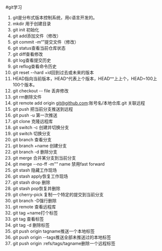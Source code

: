 #git学习

1. git是分布式版本控制系统，用c语言开发的。
2. mkdir 用于创建目录
3. git init 初始化
4. git add添加文件（修改）
5. git commit -m“”提交文件（修改）
6. git status查看当前仓库状态
7. git diff查看修改
8. git log查看提交历史
9. git reflog查看命令历史
10. git reset --hard +id回到过去或未来的版本
11. HEAD指向当前版本，HEAD^代表上个版本，HEAD^^上上个，HEAD~100上100个版本。
12. git checkout -- file 丢弃修改
13. git rm删除文件
14. git remote add origin git@github.com:账号名/本地仓库.git 关联远程
15. git push 把当前分支推送到远程
16. git push -u 第一次推送
17. git clone 克隆远程库
18. git switch -c 创建并切换分支
19. git switch 切换分支
20. git branch 查看分支
21. git branch +name 创建分支
22. git branch -d 删除分支
23. git merge 合并某分支到当前分支
24. git merge --no-ff -m"" name 禁用fast forward
25. git stash 隐藏工作现场
26. git stash apply恢复工作现场
27. git stash drop 删除
28. git stash pop恢复并删除
29. git cherry-pick <commit>复制一个特定的提交到当前分支
30. git branch -D强行删除
31. git remote 查看远程库
32. git tag +name打个标签
33. git tag 查看标签
34. git tag -d 删除标签
35. git push origin tagname推送一个本地标签
36. git push origin --tags推送全部未推送过的本地标签
37. git push origin :refs/tags/tagname删除一个远程标签


